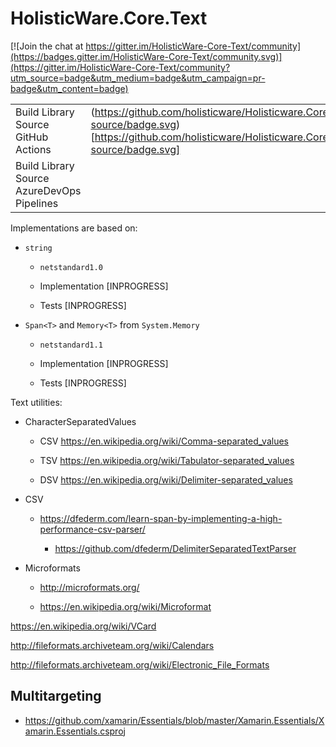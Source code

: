 # HolisticWare.Core.Text

[![Join the chat at https://gitter.im/HolisticWare-Core-Text/community](https://badges.gitter.im/HolisticWare-Core-Text/community.svg)](https://gitter.im/HolisticWare-Core-Text/community?utm_source=badge&utm_medium=badge&utm_campaign=pr-badge&utm_content=badge)

|                                               |                                                                                                             |
|-----------------------------------------------|-------------------------------------------------------------------------------------------------------------|
| Build Library Source GitHub Actions           | (https://github.com/holisticware/Holisticware.Core.Text/workflows/build-source/badge.svg)[https://github.com/holisticware/Holisticware.Core.Text/workflows/build-source/badge.svg]                     |
| Build Library Source AzureDevOps Pipelines    |                                                                                                             |


Implementations are based on:

*   `string`

    *   `netstandard1.0`

    *   Implementation [INPROGRESS]

    *   Tests [INPROGRESS]

*   `Span<T>` and `Memory<T>` from `System.Memory`

    *   `netstandard1.1`

    *   Implementation [INPROGRESS]

    *   Tests [INPROGRESS]


Text utilities:

*   CharacterSeparatedValues

    *   CSV https://en.wikipedia.org/wiki/Comma-separated_values

    *   TSV https://en.wikipedia.org/wiki/Tabulator-separated_values

    *   DSV https://en.wikipedia.org/wiki/Delimiter-separated_values

*   CSV

    *   https://dfederm.com/learn-span-by-implementing-a-high-performance-csv-parser/

        *   https://github.com/dfederm/DelimiterSeparatedTextParser

*   Microformats

    *   http://microformats.org/

    *   https://en.wikipedia.org/wiki/Microformat


   https://en.wikipedia.org/wiki/VCard

   http://fileformats.archiveteam.org/wiki/Calendars

   http://fileformats.archiveteam.org/wiki/Electronic_File_Formats


## Multitargeting

*   https://github.com/xamarin/Essentials/blob/master/Xamarin.Essentials/Xamarin.Essentials.csproj

